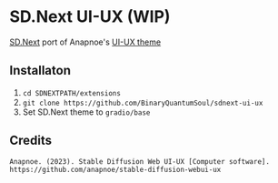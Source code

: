 # SD.Next UI-UX (WIP)
[SD.Next](https://github.com/vladmandic/automatic) port of Anapnoe's [UI-UX theme](https://github.com/anapnoe/stable-diffusion-webui-ux)

## Installaton
1. `cd SDNEXTPATH/extensions`
2. `git clone https://github.com/BinaryQuantumSoul/sdnext-ui-ux`
3. Set SD.Next theme to `gradio/base`

## Credits
`Anapnoe. (2023). Stable Diffusion Web UI-UX [Computer software]. https://github.com/anapnoe/stable-diffusion-webui-ux`
